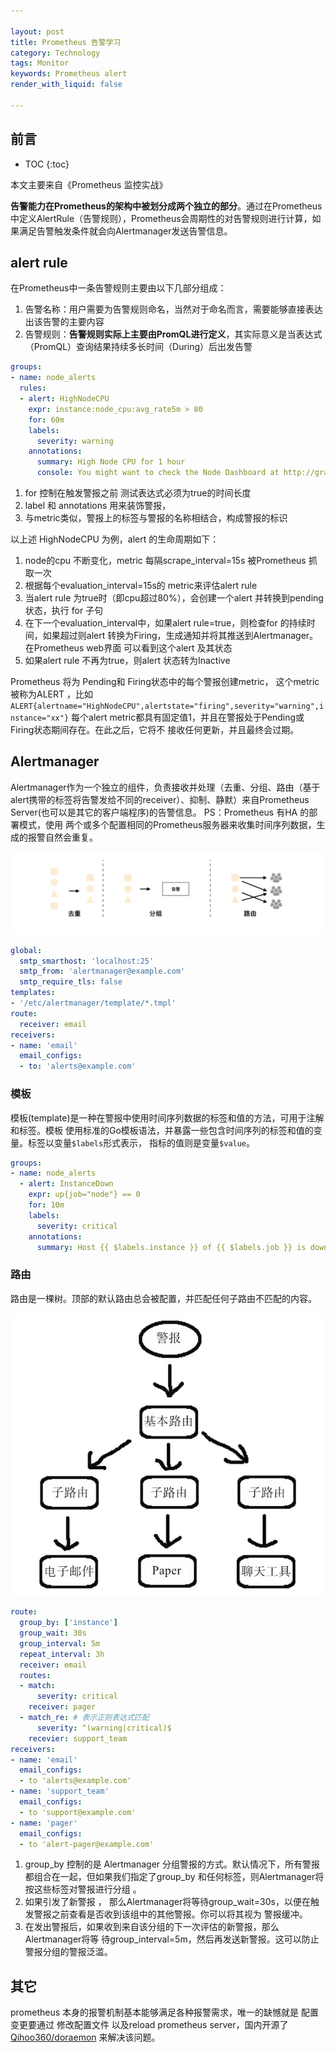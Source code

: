 ```yaml
---

layout: post
title: Prometheus 告警学习
category: Technology
tags: Monitor
keywords: Prometheus alert
render_with_liquid: false

---
```


## 前言

* TOC
{:toc}

本文主要来自《Prometheus 监控实战》

**告警能力在Prometheus的架构中被划分成两个独立的部分**。通过在Prometheus中定义AlertRule（告警规则），Prometheus会周期性的对告警规则进行计算，如果满足告警触发条件就会向Alertmanager发送告警信息。

## alert rule

在Prometheus中一条告警规则主要由以下几部分组成：
1. 告警名称：用户需要为告警规则命名，当然对于命名而言，需要能够直接表达出该告警的主要内容
2. 告警规则：**告警规则实际上主要由PromQL进行定义**，其实际意义是当表达式（PromQL）查询结果持续多长时间（During）后出发告警

```yaml
groups:
- name: node_alerts
  rules: 
  - alert: HighNodeCPU
    expr: instance:node_cpu:avg_rate5m > 80
    for: 60m
    labels:
      severity: warning
    annotations:
      summary: High Node CPU for 1 hour
      console: You might want to check the Node Dashboard at http://grafana.example.com/dashboard/db/node-dashboard
```

1. for 控制在触发警报之前 测试表达式必须为true的时间长度
2. label 和 annotations 用来装饰警报，
3. 与metric类似，警报上的标签与警报的名称相结合，构成警报的标识

以上述 HighNodeCPU 为例，alert 的生命周期如下：

1. node的cpu 不断变化，metric 每隔scrape_interval=15s 被Prometheus 抓取一次
2. 根据每个evaluation_interval=15s的 metric来评估alert rule
3. 当alert rule 为true时（即cpu超过80%），会创建一个alert 并转换到pending 状态，执行 for 子句
4. 在下一个evaluation_interval中，如果alert rule=true，则检查for 的持续时间，如果超过则alert 转换为Firing，生成通知并将其推送到Alertmanager。在Prometheus web界面 可以看到这个alert 及其状态
5. 如果alert rule 不再为true，则alert 状态转为Inactive

Prometheus 将为 Pending和 Firing状态中的每个警报创建metric， 这个metric 被称为ALERT ，比如`ALERT{alertname="HighNodeCPU",alertstate="firing",severity="warning",instance="xx"}` 每个alert metric都具有固定值1，并且在警报处于Pending或Firing状态期间存在。在此之后，它将不 接收任何更新，并且最终会过期。

## Alertmanager

Alertmanager作为一个独立的组件，负责接收并处理（去重、分组、路由（基于alert携带的标签将告警发给不同的receiver）、抑制、静默）来自Prometheus Server(也可以是其它的客户端程序)的告警信息。 PS：Prometheus 有HA 的部署模式，使用 两个或多个配置相同的Prometheus服务器来收集时间序列数据，生成的报警自然会重复。

![](/public/upload/go/prometheus_alertmanager_overview.png)

```yml
global:
  smtp_smarthost: 'localhost:25'
  smtp_from: 'alertmanager@example.com'
  smtp_require_tls: false
templates:
- '/etc/alertmanager/template/*.tmpl'
route:
  receiver: email
receivers:
- name: 'email'
  email_configs:
  - to: 'alerts@example.com'
```

### 模板

模板(template)是一种在警报中使用时间序列数据的标签和值的方法，可用于注解和标签。模板 使用标准的Go模板语法，并暴露一些包含时间序列的标签和值的变量。标签以变量`$labels`形式表示， 指标的值则是变量`$value`。

```yml
groups:
- name: node_alerts
  - alert: InstanceDown
    expr: up{job="node"} == 0
    for: 10m
    labels:
      severity: critical
    annotations:
      summary: Host {{ $labels.instance }} of {{ $labels.job }} is down!
```
### 路由

路由是一棵树。顶部的默认路由总会被配置，并匹配任何子路由不匹配的内容。

![](/public/upload/go/prometheus_alert_route.png)

```yaml
route:
  group_by: ['instance']
  group_wait: 30s   
  group_interval: 5m
  repeat_interval: 3h
  receiver: email
  routes:
  - match:
      severity: critical
    receiver: pager
  - match_re: # 表示正则表达式匹配
      severity: ^(warning|critical)$
    recevier: support_team
receivers:
- name: 'email'
  email_configs:
  - to 'alerts@example.com'
- name: 'support_team'
  email_configs:
  - to 'support@example.com'
- name: 'pager'
  email_configs:
  - to 'alert-pager@example.com'  
```

1. group_by 控制的是 Alertmanager 分组警报的方式。默认情况下，所有警报都组合在一起，但如果我们指定了group_by 和任何标签，则Alertmanager将按这些标签对警报进行分组 。
2. 如果引发了新警报 ， 那么Alertmanager将等待group_wait=30s，以便在触发警报之前查看是否收到该组中的其他警报。你可以将其视为 警报缓冲。
3. 在发出警报后，如果收到来自该分组的下一次评估的新警报，那么Alertmanager将等 待group_interval=5m，然后再发送新警报。这可以防止警报分组的警报泛滥。


## 其它

prometheus 本身的报警机制基本能够满足各种报警需求，唯一的缺憾就是 配置变更要通过 修改配置文件 以及reload prometheus server，国内开源了[Qihoo360/doraemon](https://github.com/Qihoo360/doraemon) 来解决该问题。

